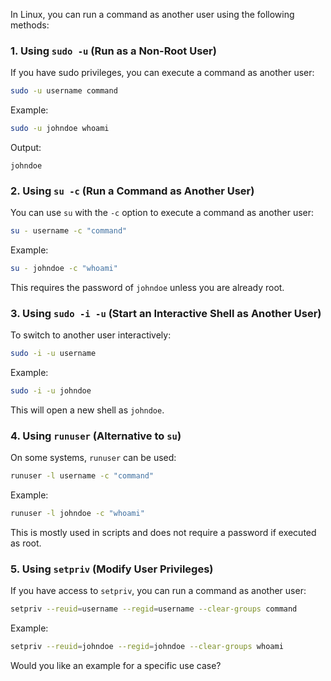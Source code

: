 In Linux, you can run a command as another user using the following methods:

### 1. **Using `sudo -u` (Run as a Non-Root User)**
If you have sudo privileges, you can execute a command as another user:
```bash
sudo -u username command
```
Example:
```bash
sudo -u johndoe whoami
```
Output:
```
johndoe
```

### 2. **Using `su -c` (Run a Command as Another User)**
You can use `su` with the `-c` option to execute a command as another user:
```bash
su - username -c "command"
```
Example:
```bash
su - johndoe -c "whoami"
```
This requires the password of `johndoe` unless you are already root.

### 3. **Using `sudo -i -u` (Start an Interactive Shell as Another User)**
To switch to another user interactively:
```bash
sudo -i -u username
```
Example:
```bash
sudo -i -u johndoe
```
This will open a new shell as `johndoe`.

### 4. **Using `runuser` (Alternative to `su`)**
On some systems, `runuser` can be used:
```bash
runuser -l username -c "command"
```
Example:
```bash
runuser -l johndoe -c "whoami"
```
This is mostly used in scripts and does not require a password if executed as root.

### 5. **Using `setpriv` (Modify User Privileges)**
If you have access to `setpriv`, you can run a command as another user:
```bash
setpriv --reuid=username --regid=username --clear-groups command
```
Example:
```bash
setpriv --reuid=johndoe --regid=johndoe --clear-groups whoami
```

Would you like an example for a specific use case?
